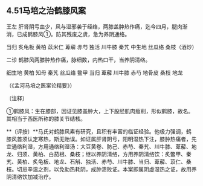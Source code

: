 ## 4.51马培之治鹤膝风案

王左 肝肾阴亏血少，风与湿邪袭于经络，两膝盖肿热作痛，迄今四月，腿肉渐消，已成鹤膝风①。防其残废之虞，急为养阴通络。

当归 炙龟板 黄柏 苡米仁 萆薢 赤芍 独活 川牛膝 秦艽 中生地 丝瓜络 桑枝（酒炒）

二诊 鹤膝风两膝肿热作痛，脉细数，内热口干，当养阴清络。

细生地 黄柏 知母 秦艽 丝瓜络 鳖甲 当归 萆薢 川牛膝 赤芍 地骨皮 桑枝 地龙

（《孟河马培之医案论精要》）

〔注释〕

①鹤膝风：生在膝部，因证见膝盖肿大，上下股胫肌肉瘦削，形似鹤膝，故名。其相当于西医所称的膝关节结核。

**〔评按〕**马氏对鹤膝风素有研究，且积有丰富的临证经验。他极力强调，鹤膝风首须认定寒热，斯无贻误。如证属肝肾阴亏，阳明湿热下注，膝肿热痛者，先宜通络利湿，方用通络利湿汤：大豆黄卷、防己、赤芍、秦艽、川牛膝、萆薢、地龙、归须、黄柏、白茄根、桑枝；继以养阴清络，方用养阴清络饮：炙鳖甲、秦艽、黄柏、炙龟板、地龙、石斛、独活、赤芍、川牛膝、当归、萆薢、苡仁、桑枝。切忌辛温之剂，以免助热耗阴，成肿溃败证。本案即属阴虚湿热之证，故用养阴清络饮加减治疗。
